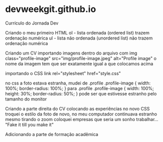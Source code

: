 # devweekgit.github.io
Currículo do Jornada Dev

Criando o meu primeiro HTML
ol - lista ordenada (ordered list)
    trazem ordenação numérica
ul - lista não ordenada (unordered list)
    não trazem ordenação numérica

Criando um CV
importando imagens dentro do arquivo com img class="profile-image" src="img/profile-image.jpeg" alt="Profile image"
o nome da imagem tem que ser exatamente igual a que colocamos acima

importando o CSS
link rel="stylesheet" href="style.css"

no css a foto estava estranha, mudei de 
.profile .profile-image {
    width: 100%;
    border-radius: 100%;
}
para 
.profile .profile-image {
    width: 100%;
    height: 30%;
    border-radius: 50%;
}
pode ser que estivesse estranho pelo tamanho do monitor

Criando a parte direita do CV
colocando as experiências
no novo CSS troquei o estilo da foto de novo, no meu computador continuava estranho mesmo tirando o zoom
coloquei empresas que seria um sonho trabalhar... "Fake it till you make it"

Adicionando a parte de formação acadêmica
